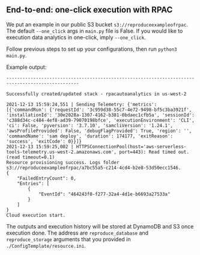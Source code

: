 ## End-to-end: one-click execution with RPAC

We put an example in our public S3 bucket `s3://reproduceexampleofrpac`.
The default `--one_click` args in `main.py` file is False. If you would like to execution data analytics in one-click, imply `--one_click`.

Follow previous steps to set up your configurations, then run `python3 main.py`. 

Example output:
```
-------------------------------------------------------------------------------------------------

Successfully created/updated stack - rpacautoanalytics in us-west-2

2021-12-13 15:59:24,551 | Sending Telemetry: {'metrics': [{'commandRun': {'requestId': '3c959d38-55c7-4e72-9498-bf5c3ba3921f', 'installationId': '30e2028a-1307-4162-b381-0bdaec1cfb5a', 'sessionId': 'c388d34c-c484-4ef8-ad39-79070198bfce', 'executionEnvironment': 'CLI', 'ci': False, 'pyversion': '3.7.10', 'samcliVersion': '1.24.1', 'awsProfileProvided': False, 'debugFlagProvided': True, 'region': '', 'commandName': 'sam deploy', 'duration': 174177, 'exitReason': 'success', 'exitCode': 0}}]}
2021-12-13 15:59:25,002 | HTTPSConnectionPool(host='aws-serverless-tools-telemetry.us-west-2.amazonaws.com', port=443): Read timed out. (read timeout=0.1)
Resource provisioning success. Logs folder s3://reproduceexampleofrpac/a7bc55a5-c214-4cd4-b2e8-53d50ecc1546.
{
    "FailedEntryCount": 0,
    "Entries": [
        {
            "EventId": "464243f0-f277-32a4-4d1e-b6693a27533a"
        }
    ]
}
Cloud execution start.

```

The outputs and execution history will be stored at DynamoDB and S3 once execution done. The address are `reproduce_database` and `reproduce_storage` arguments that you provided in `./ConfigTemplate/resource.ini`.
